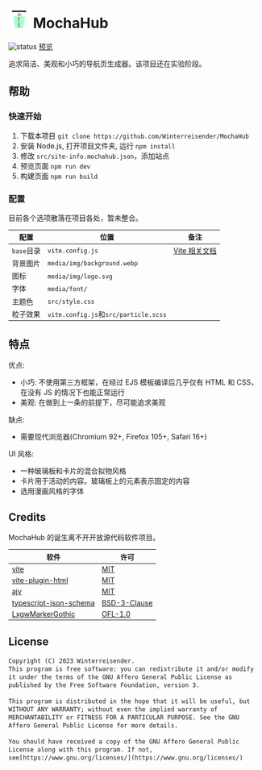 <h1>
<img src="media/img/logo.svg" style="width: 1.5em; height: 1.5em" />
<span>MochaHub</span>
</h1>

![status](https://img.shields.io/badge/status-experimental-blue)
[预览](https://winterreisender.github.io/MochaHub/)

追求简洁、美观和小巧的导航页生成器。该项目还在实验阶段。

## 帮助

### 快速开始

1. 下载本项目 `git clone https://github.com/Winterreisender/MochaHub`
2. 安装 Node.js, 打开项目文件夹, 运行 `npm install`
3. 修改 `src/site-info.mochahub.json`，添加站点
4. 预览页面 `npm run dev`
5. 构建页面 `npm run build`

### 配置

目前各个选项散落在项目各处，暂未整合。

| 配置       | 位置                                  | 备注                                                                     |
| ---------- | ------------------------------------- | ------------------------------------------------------------------------ |
| `base`目录 | `vite.config.js`                      | [Vite 相关文档](https://cn.vitejs.dev/guide/build.html#public-base-path) |
| 背景图片   | `media/img/background.webp`           |                                                                          |
| 图标       | `media/img/logo.svg`                  |                                                                          |
| 字体       | `media/font/`                         |                                                                          |
| 主题色     | `src/style.css`                       |                                                                          |
| 粒子效果   | `vite.config.js`和`src/particle.scss` |                                                                          |

## 特点

优点:

- 小巧: 不使用第三方框架，在经过 EJS 模板编译后几乎仅有 HTML 和 CSS，在没有 JS 的情况下也能正常运行
- 美观: 在做到上一条的前提下，尽可能追求美观

缺点:

- 需要现代浏览器(Chromium 92+, Firefox 105+, Safari 16+)

UI 风格:

- 一种玻璃板和卡片的混合拟物风格
- 卡片用于活动的内容。玻璃板上的元素表示固定的内容
- 选用漫画风格的字体

## Credits

MochaHub 的诞生离不开开放源代码软件项目。

| 软件                                                                         | 许可                                                                                   |
| ---------------------------------------------------------------------------- | -------------------------------------------------------------------------------------- |
| [vite](https://vitejs.dev/)                                                  | [MIT](https://github.com/vitejs/vite/blob/main/LICENSE)                                |
| [vite-plugin-html](https://github.com/vbenjs/vite-plugin-html)               | [MIT](https://github.com/vbenjs/vite-plugin-html/blob/main/LICENSE)                    |
| [ajv](https://github.com/ajv-validator/ajv)                                  | [MIT](https://github.com/ajv-validator/ajv/blob/master/LICENSE)                        |
| [typescript-json-schema](https://github.com/YousefED/typescript-json-schema) | [BSD-3-Clause](https://github.com/YousefED/typescript-json-schema/blob/master/LICENSE) |
| [LxgwMarkerGothic](https://github.com/lxgw/LxgwMarkerGothic)                 | [OFL-1.0](https://github.com/lxgw/LxgwMarkerGothic/blob/main/OFL.txt)                  |

## License

```text
Copyright (C) 2023 Winterreisender.
This program is free software: you can redistribute it and/or modify it under the terms of the GNU Affero General Public License as published by the Free Software Foundation, version 3.

This program is distributed in the hope that it will be useful, but WITHOUT ANY WARRANTY; without even the implied warranty of MERCHANTABILITY or FITNESS FOR A PARTICULAR PURPOSE. See the GNU Affero General Public License for more details.

You should have received a copy of the GNU Affero General Public License along with this program. If not, see[https://www.gnu.org/licenses/](https://www.gnu.org/licenses/)
```

